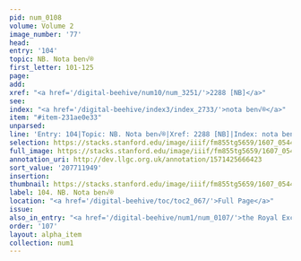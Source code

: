 ```yaml
---
pid: num_0108
volume: Volume 2
image_number: '77'
head:
entry: '104'
topic: NB. Nota ben√®
first_letter: 101-125
page:
add:
xref: "<a href='/digital-beehive/num10/num_3251/'>2288 [NB]</a>"
see:
index: "<a href='/digital-beehive/index3/index_2733/'>nota ben√®</a>"
item: "#item-231ae0e33"
unparsed:
line: 'Entry: 104|Topic: NB. Nota ben√®|Xref: 2288 [NB]|Index: nota ben√®|#item-231ae0e33'
selection: https://stacks.stanford.edu/image/iiif/fm855tg5659/1607_0544/299,1949,3060,251/full/0/default.jpg
full_image: https://stacks.stanford.edu/image/iiif/fm855tg5659/1607_0544/full/full/0/default.jpg
annotation_uri: http://dev.llgc.org.uk/annotation/1571425666423
sort_value: '207711949'
insertion:
thumbnail: https://stacks.stanford.edu/image/iiif/fm855tg5659/1607_0544/299,1949,600,180/250,/0/default.jpg
label: 104. NB. Nota ben√®
location: "<a href='/digital-beehive/toc/toc2_067/'>Full Page</a>"
issue:
also_in_entry: "<a href='/digital-beehive/num1/num_0107/'>the Royal Exchange of London</a>"
order: '107'
layout: alpha_item
collection: num1
---
```

